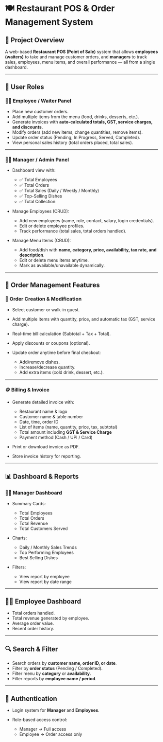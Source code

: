 # 🍽️ Restaurant POS & Order Management System

## 🎯 Project Overview

A web-based **Restaurant POS (Point of Sale)** system that allows **employees (waiters)** to take and manage customer orders, and **managers** to track sales, employees, menu items, and overall performance — all from a single dashboard.

---

## 👥 User Roles

### 🧑‍🍳 **Employee / Waiter Panel**

* Place new customer orders.
* Add multiple items from the menu (food, drinks, desserts, etc.).
* Generate invoices with **auto-calculated totals, GST, service charges, and discounts**.
* Modify orders (add new items, change quantities, remove items).
* Update order status (Pending, In Progress, Served, Completed).
* View personal sales history (total orders placed, total sales).

---

### 👨‍💼 **Manager / Admin Panel**

* Dashboard view with:

  * ✅ Total Employees
  * ✅ Total Orders
  * ✅ Total Sales (Daily / Weekly / Monthly)
  * ✅ Top-Selling Dishes
  * ✅ Total Collection
* Manage Employees (CRUD):

  * Add new employees (name, role, contact, salary, login credentials).
  * Edit or delete employee profiles.
  * Track performance (total sales, total orders handled).
* Manage Menu Items (CRUD):

  * Add food/dish with **name, category, price, availability, tax rate, and description**.
  * Edit or delete menu items anytime.
  * Mark as available/unavailable dynamically.

---

## 🍛 Order Management Features

### 🧾 **Order Creation & Modification**

* Select customer or walk-in guest.
* Add multiple items with quantity, price, and automatic tax (GST, service charge).
* Real-time bill calculation (Subtotal + Tax + Total).
* Apply discounts or coupons (optional).
* Update order anytime before final checkout:

  * Add/remove dishes.
  * Increase/decrease quantity.
  * Add extra items (cold drink, dessert, etc.).

---

### 🪙 **Billing & Invoice**

* Generate detailed invoice with:

  * Restaurant name & logo
  * Customer name & table number
  * Date, time, order ID
  * List of items (name, quantity, price, tax, subtotal)
  * Total amount including **GST & Service Charge**
  * Payment method (Cash / UPI / Card)
* Print or download invoice as PDF.
* Store invoice history for reporting.

---

## 📊 Dashboard & Reports

### 👨‍💼 Manager Dashboard

* Summary Cards:

  * Total Employees
  * Total Orders
  * Total Revenue
  * Total Customers Served
* Charts:

  * Daily / Monthly Sales Trends
  * Top Performing Employees
  * Best Selling Dishes
* Filters:

  * View report by employee
  * View report by date range

---

## 🧑‍💼 Employee Dashboard

* Total orders handled.
* Total revenue generated by employee.
* Average order value.
* Recent order history.

---

## 🔍 Search & Filter

* Search orders by **customer name, order ID, or date**.
* Filter by **order status** (Pending / Completed).
* Filter menu by **category** or **availability**.
* Filter reports by **employee name / period**.

---

## 🔐 Authentication

* Login system for **Manager** and **Employees**.
* Role-based access control:

  * Manager → Full access
  * Employee → Order access only

